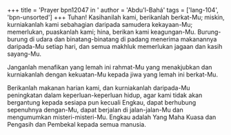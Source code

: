 +++
title = 'Prayer bpn12047 in '
author = 'Abdu'l-Bahá'
tags = ['lang-104', 'bpn-unsorted']
+++
Tuhan! Kasihanilah kami, berikanlah berkat-Mu; miskin, kurniakanlah kami sebahagian daripada samudera kekayaan-Mu; memerlukan, puaskanlah kami; hina, berikan kami keagungan-Mu. Burung-burung di udara dan binatang-binatang di padang menerima makanannya daripada-Mu setiap hari, dan semua makhluk memerlukan jagaan dan kasih sayang-Mu.

Janganlah menafikan yang lemah ini rahmat-Mu yang menakjubkan dan kurniakanlah dengan kekuatan-Mu kepada jiwa yang lemah ini berkat-Mu.

Berikanlah makanan harian kami, dan kurniakanlah daripada-Mu peningkatan dalam keperluan-keperluan hidup, agar kami tidak akan bergantung kepada sesiapa pun kecuali Engkau, dapat berhubung sepenuhnya dengan-Mu, dapat berjalan di jalan-jalan-Mu dan mengumumkan misteri-misteri-Mu. Engkau adalah Yang Maha Kuasa dan Pengasih dan Pembekal kepada semua manusia.
